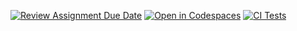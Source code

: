 [![Review Assignment Due Date](https://classroom.github.com/assets/deadline-readme-button-22041afd0340ce965d47ae6ef1cefeee28c7c493a6346c4f15d667ab976d596c.svg)](https://classroom.github.com/a/iigoPlD8)
[![Open in Codespaces](https://classroom.github.com/assets/launch-codespace-2972f46106e565e64193e422d61a12cf1da4916b45550586e14ef0a7c637dd04.svg)](https://classroom.github.com/open-in-codespaces?assignment_repo_id=19430387)
[![CI Tests](https://github.com/ULL-ESIT-INF-DSI-2425/prct11-witcher-api-groups/actions/workflows/ci.yml/badge.svg)](https://github.com/ULL-ESIT-INF-DSI-2425/prct11-witcher-api-groups/actions/workflows/ci.yml)